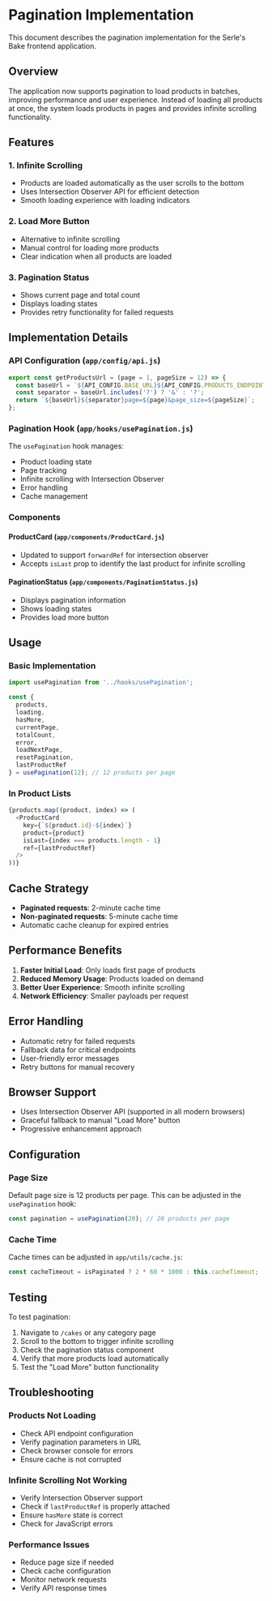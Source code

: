 # Pagination Implementation

This document describes the pagination implementation for the Serle's Bake frontend application.

## Overview

The application now supports pagination to load products in batches, improving performance and user experience. Instead of loading all products at once, the system loads products in pages and provides infinite scrolling functionality.

## Features

### 1. Infinite Scrolling
- Products are loaded automatically as the user scrolls to the bottom
- Uses Intersection Observer API for efficient detection
- Smooth loading experience with loading indicators

### 2. Load More Button
- Alternative to infinite scrolling
- Manual control for loading more products
- Clear indication when all products are loaded

### 3. Pagination Status
- Shows current page and total count
- Displays loading states
- Provides retry functionality for failed requests

## Implementation Details

### API Configuration (`app/config/api.js`)
```javascript
export const getProductsUrl = (page = 1, pageSize = 12) => {
  const baseUrl = `${API_CONFIG.BASE_URL}${API_CONFIG.PRODUCTS_ENDPOINT}`;
  const separator = baseUrl.includes('?') ? '&' : '?';
  return `${baseUrl}${separator}page=${page}&page_size=${pageSize}`;
};
```

### Pagination Hook (`app/hooks/usePagination.js`)
The `usePagination` hook manages:
- Product loading state
- Page tracking
- Infinite scrolling with Intersection Observer
- Error handling
- Cache management

### Components

#### ProductCard (`app/components/ProductCard.js`)
- Updated to support `forwardRef` for intersection observer
- Accepts `isLast` prop to identify the last product for infinite scrolling

#### PaginationStatus (`app/components/PaginationStatus.js`)
- Displays pagination information
- Shows loading states
- Provides load more button

## Usage

### Basic Implementation
```javascript
import usePagination from '../hooks/usePagination';

const {
  products,
  loading,
  hasMore,
  currentPage,
  totalCount,
  error,
  loadNextPage,
  resetPagination,
  lastProductRef
} = usePagination(12); // 12 products per page
```

### In Product Lists
```javascript
{products.map((product, index) => (
  <ProductCard 
    key={`${product.id}-${index}`} 
    product={product} 
    isLast={index === products.length - 1}
    ref={lastProductRef}
  />
))}
```

## Cache Strategy

- **Paginated requests**: 2-minute cache time
- **Non-paginated requests**: 5-minute cache time
- Automatic cache cleanup for expired entries

## Performance Benefits

1. **Faster Initial Load**: Only loads first page of products
2. **Reduced Memory Usage**: Products loaded on demand
3. **Better User Experience**: Smooth infinite scrolling
4. **Network Efficiency**: Smaller payloads per request

## Error Handling

- Automatic retry for failed requests
- Fallback data for critical endpoints
- User-friendly error messages
- Retry buttons for manual recovery

## Browser Support

- Uses Intersection Observer API (supported in all modern browsers)
- Graceful fallback to manual "Load More" button
- Progressive enhancement approach

## Configuration

### Page Size
Default page size is 12 products per page. This can be adjusted in the `usePagination` hook:

```javascript
const pagination = usePagination(20); // 20 products per page
```

### Cache Time
Cache times can be adjusted in `app/utils/cache.js`:

```javascript
const cacheTimeout = isPaginated ? 2 * 60 * 1000 : this.cacheTimeout;
```

## Testing

To test pagination:

1. Navigate to `/cakes` or any category page
2. Scroll to the bottom to trigger infinite scrolling
3. Check the pagination status component
4. Verify that more products load automatically
5. Test the "Load More" button functionality

## Troubleshooting

### Products Not Loading
- Check API endpoint configuration
- Verify pagination parameters in URL
- Check browser console for errors
- Ensure cache is not corrupted

### Infinite Scrolling Not Working
- Verify Intersection Observer support
- Check if `lastProductRef` is properly attached
- Ensure `hasMore` state is correct
- Check for JavaScript errors

### Performance Issues
- Reduce page size if needed
- Check cache configuration
- Monitor network requests
- Verify API response times 